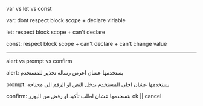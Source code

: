 var vs let vs const

var: dont respect block scope  + declare viriable

let: respect block scope + can't declare

const: respect block scope + can't declare + can't change value

----------------------------------------------------------------------
alert vs prompt vs confirm


alert: بستخدمها عشان اعرض رساله تحذير للمستخدم

prompt: بستخدمها عشان اخلي المستخدم يدخل النص او الرقم الي محتاجه

confirm: بتسخدمها عشان اطلب تأكيد او رفض من اليوزر ok || cancel
